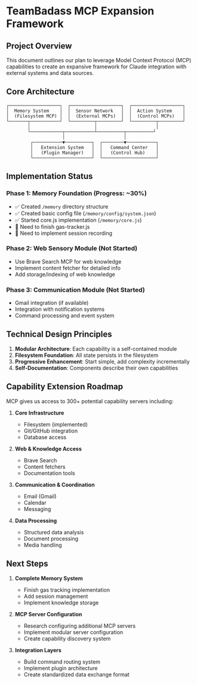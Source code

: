 # TeamBadass MCP Expansion Framework

## Project Overview
This document outlines our plan to leverage Model Context Protocol (MCP) capabilities to create an expansive framework for Claude integration with external systems and data sources.

## Core Architecture

```
┌───────────────────┐  ┌───────────────────┐  ┌───────────────────┐
│  Memory System    │  │  Sensor Network   │  │  Action System    │
│  (Filesystem MCP) │  │  (External MCPs)  │  │  (Control MCPs)   │
└───────┬───────────┘  └─────────┬─────────┘  └─────────┬─────────┘
        │                        │                      │
        └────────────┬───────────┴──────────┬──────────┘
                     │                      │
         ┌───────────▼──────────┐  ┌────────▼───────────┐
         │   Extension System   │  │   Command Center   │
         │   (Plugin Manager)   │  │   (Control Hub)    │
         └──────────────────────┘  └────────────────────┘
```

## Implementation Status

### Phase 1: Memory Foundation (Progress: ~30%)
- ✅ Created `/memory` directory structure
- ✅ Created basic config file (`/memory/config/system.json`)
- ✅ Started core.js implementation (`/memory/core.js`)
- 🔄 Need to finish gas-tracker.js
- 🔄 Need to implement session recording

### Phase 2: Web Sensory Module (Not Started)
- Use Brave Search MCP for web knowledge
- Implement content fetcher for detailed info
- Add storage/indexing of web knowledge

### Phase 3: Communication Module (Not Started)
- Gmail integration (if available)
- Integration with notification systems
- Command processing and event system

## Technical Design Principles
1. **Modular Architecture**: Each capability is a self-contained module
2. **Filesystem Foundation**: All state persists in the filesystem
3. **Progressive Enhancement**: Start simple, add complexity incrementally
4. **Self-Documentation**: Components describe their own capabilities

## Capability Extension Roadmap

MCP gives us access to 300+ potential capability servers including:

1. **Core Infrastructure**
   - Filesystem (implemented)
   - Git/GitHub integration
   - Database access

2. **Web & Knowledge Access**
   - Brave Search
   - Content fetchers
   - Documentation tools

3. **Communication & Coordination**
   - Email (Gmail)
   - Calendar
   - Messaging

4. **Data Processing**
   - Structured data analysis
   - Document processing
   - Media handling

## Next Steps

1. **Complete Memory System**
   - Finish gas tracking implementation
   - Add session management
   - Implement knowledge storage

2. **MCP Server Configuration**
   - Research configuring additional MCP servers
   - Implement modular server configuration
   - Create capability discovery system

3. **Integration Layers**
   - Build command routing system
   - Implement plugin architecture
   - Create standardized data exchange format
